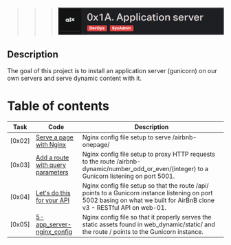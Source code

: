 >>> ![ssh](./assets/Screenshot%20from%202023-10-18%2002-09-03.png)

## Description

The goal of this project is to install an application server (gunicorn) on our own servers and serve dynamic content with it.

# Table of contents

Task  | Code | Description
----- | ------ | -----------
[0x02] | [Serve a page with Nginx](./2-app_server-nginx_config) | Nginx config file setup to serve /airbnb-onepage/
[0x03] | [Add a route with query parameters](./3-app_server-nginx_config) | Nginx config file setup to proxy HTTP requests to the route /airbnb-dynamic/number_odd_or_even/(integer) to a Gunicorn listening on port 5001.
[0x04] | [Let's do this for your API](./4-app_server-nginx_config) | Nginx config file setup so that the route /api/ points to a Gunicorn instance listening on port 5002 basing on what we built for AirBnB clone v3 - RESTful API on web-01.
[0x05] | [5-app_server-nginx_config](./5-app_server-nginx_config) | Nginx config file  so that it properly serves the static assets found in web_dynamic/static/ and the route / points to the Gunicorn instance.
